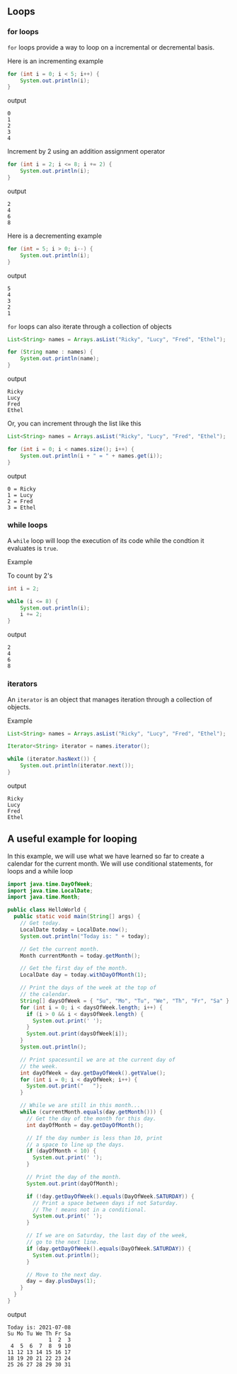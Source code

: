 ## Loops

### for loops

`for` loops provide a way to loop on a incremental or decremental basis.

Here is an incrementing example

```java
for (int i = 0; i < 5; i++) {
    System.out.println(i);
}
```

output

```
0
1
2
3
4
```

Increment by 2 using an addition assignment operator

```java
for (int i = 2; i <= 8; i += 2) {
    System.out.println(i);
}    
```

output

```
2
4
6
8
```

Here is a decrementing example

```java
for (int = 5; i > 0; i--) {
    System.out.println(i);
}
```

output

```
5
4
3
2
1
```

`for` loops can also iterate through a collection of objects

```java
List<String> names = Arrays.asList("Ricky", "Lucy", "Fred", "Ethel");

for (String name : names) {
    System.out.println(name);
}
```

output

```
Ricky
Lucy
Fred
Ethel
```

Or, you can increment through the list like this

```java
List<String> names = Arrays.asList("Ricky", "Lucy", "Fred", "Ethel");

for (int i = 0; i < names.size(); i++) {
    System.out.println(i + " = " + names.get(i));
}
```

output

```
0 = Ricky
1 = Lucy
2 = Fred
3 = Ethel
```

### while loops

A `while` loop will loop the execution of its code while the condtion it evaluates is `true`.

Example

To count by 2's

```java
int i = 2;

while (i <= 8) {
    System.out.println(i);
    i += 2;
}
```

output

```
2
4
6
8
```

### iterators

An `iterator` is an object that manages iteration through a collection of objects.

Example

```java
List<String> names = Arrays.asList("Ricky", "Lucy", "Fred", "Ethel");

Iterator<String> iterator = names.iterator();

while (iterator.hasNext()) {
    System.out.println(iterator.next());
}
```

output

```
Ricky
Lucy
Fred
Ethel
```

## A useful example for looping

In this example, we will use what we have learned so far to create a calendar for the current month. We will use conditional statements, for loops and a while loop

```java
import java.time.DayOfWeek;
import java.time.LocalDate;
import java.time.Month;

public class HelloWorld {
  public static void main(String[] args) {
    // Get today.
    LocalDate today = LocalDate.now();
    System.out.println("Today is: " + today);

    // Get the current month.
    Month currentMonth = today.getMonth();

    // Get the first day of the month.
    LocalDate day = today.withDayOfMonth(1);

    // Print the days of the week at the top of
    // the calendar.
    String[] daysOfWeek = { "Su", "Mo", "Tu", "We", "Th", "Fr", "Sa" };
    for (int i = 0; i < daysOfWeek.length; i++) {
      if (i > 0 && i < daysOfWeek.length) {
        System.out.print(' ');
      }
      System.out.print(daysOfWeek[i]);
    }
    System.out.println();

    // Print spacesuntil we are at the current day of
    // the week.
    int dayOfWeek = day.getDayOfWeek().getValue();
    for (int i = 0; i < dayOfWeek; i++) {
      System.out.print("   ");
    }

    // While we are still in this month...
    while (currentMonth.equals(day.getMonth())) {
      // Get the day of the month for this day.
      int dayOfMonth = day.getDayOfMonth();

      // If the day number is less than 10, print
      // a space to line up the days.
      if (dayOfMonth < 10) {
        System.out.print(' ');
      }

      // Print the day of the month.
      System.out.print(dayOfMonth);

      if (!day.getDayOfWeek().equals(DayOfWeek.SATURDAY)) {
        // Print a space between days if not Saturday.
        // The ! means not in a conditional.
        System.out.print(' ');
      }

      // If we are on Saturday, the last day of the week,
      // go to the next line.
      if (day.getDayOfWeek().equals(DayOfWeek.SATURDAY)) {
        System.out.println();
      }

      // Move to the next day.
      day = day.plusDays(1);
    }
  }
}
```

output

```
Today is: 2021-07-08
Su Mo Tu We Th Fr Sa
             1  2  3
 4  5  6  7  8  9 10
11 12 13 14 15 16 17
18 19 20 21 22 23 24
25 26 27 28 29 30 31
```